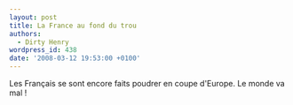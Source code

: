```yaml
---
layout: post
title: La France au fond du trou
authors:
  - Dirty Henry
wordpress_id: 438
date: '2008-03-12 19:53:00 +0100'
---
```

Les Français se sont encore faits poudrer en coupe d'Europe. Le monde va mal !
